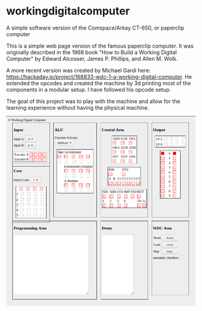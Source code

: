 # workingdigitalcomputer
A simple software version of the Comspace/Arkay CT-650, or paperclip computer

This is a simple web page version of the famous paperclip computer. It was originally described in the 1968 book "How to Build a Working Digital Computer" by Edward Alcosser, James P. Phillips, and Allen M. Wolk.

A more recent version was created by Michael Gardi here: https://hackaday.io/project/168833-wdc-1-a-working-digital-computer.
He extended the opcodes and created the machine by 3d printing most of the components in a modular setup. I have followed his opcode setup.

The goal of this project was to play with the machine and allow for the learning experience without having the physical machine.

![Screenshot](/WDCweb.png?raw=true "Screenshot")
